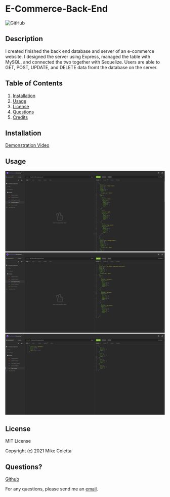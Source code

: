 # E-Commerce-Back-End

![GitHub](https://img.shields.io/github/license/MikeColetta/E-Commerce-Back-End)

## Description
    
I created finished the back end database and server of an e-commerce website. I designed the server using Express, managed the table with MySQL, and connected the two together with Sequelize. Users are able to GET, POST, UPDATE, and DELETE data fromt the database on the server.
    
## Table of Contents
1. [Installation](#installation)
2. [Usage](#usage)
3. [License](#license)
4. [Questions](#questions)
5. [Credits](#credits)
    
## Installation
    
[Demonstration Video](https://drive.google.com/file/d/1-HXsx-QqfZIKGFBwq34ZaHSx-FsHHxlz/view?usp=sharing)
    
## Usage

![Screenshot1](./Images/Screenshot1.jpg)
![Screenshot2](./Images/Screenshot2.jpg)
![Screenshot3](./Images/Screenshot3.jpg)


## License
    
MIT License
    
Copyright (c) 2021 Mike Coletta
          
## Questions?
    
[Github](https://github.com/MikeColetta)
    
For any questions, please send me an [email](mailto:coletta.mike@gmail.com).